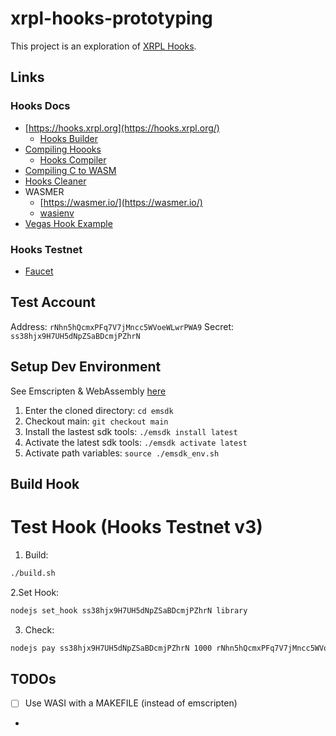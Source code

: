 # xrpl-hooks-prototyping

This project is an exploration of [XRPL Hooks](https://xrpl-hooks.readme.io/).

## Links

### Hooks Docs
* [https://hooks.xrpl.org](https://hooks.xrpl.org/)
  * [Hooks Builder](https://hooks-builder.xrpl.org/develop)
* [Compiling Hoooks](https://xrpl-hooks.readme.io/docs/compiling-hooks)
  * [Hooks Compiler](https://github.com/XRPLF/xrpl-hooks-compiler)
* [Compiling C to WASM](https://developer.mozilla.org/en-US/docs/WebAssembly/C_to_wasm)
* [Hooks Cleaner](https://github.com/XRPLF/hook-cleaner-c)
* WASMER
  * [https://wasmer.io/](https://wasmer.io/)
  * [wasienv](https://github.com/wasienv/wasienv)
* [Vegas Hook Example](https://www.youtube.com/watch?v=dK6n_tChTFM)

### Hooks Testnet
* [Faucet](https://hooks-testnet-v3.xrpl-labs.com/)

## Test Account

Address: `rNhn5hQcmxPFq7V7jMncc5WVoeWLwrPWA9`
Secret: `ss38hjx9H7UH5dNpZSaBDcmjPZhrN`

## Setup Dev Environment

See Emscripten & WebAssembly [here](https://gist.github.com/WesThorburn/00c47b267a0e8c8431e06b14997778e4)

1. Enter the cloned directory: `cd emsdk`
2. Checkout main: `git checkout main`
3. Install the lastest sdk tools: `./emsdk install latest` 
4. Activate the latest sdk tools: `./emsdk activate latest` 
5. Activate path variables: `source ./emsdk_env.sh`
   

## Build Hook

# Test Hook (Hooks Testnet v3)
1. Build: 

  ```bash
  ./build.sh
  ```
2.Set Hook:

```bash
nodejs set_hook ss38hjx9H7UH5dNpZSaBDcmjPZhrN library
```

3. Check:

```bash
nodejs pay ss38hjx9H7UH5dNpZSaBDcmjPZhrN 1000 rNhn5hQcmxPFq7V7jMncc5WVoeWLwrPWA9
```

## TODOs
- [ ] Use WASI with a MAKEFILE (instead of emscripten)
- 